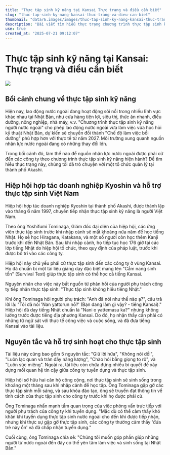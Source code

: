 ```yaml
---
title: "Thực tập sinh kỹ năng tại Kansai Thực trạng và điều cần biết"
slug: "thuc-tap-sinh-ky-nang-kansai-thuc-trang-va-dieu-can-biet"
thumbnail: "data/6.images/images/thuc-tap-sinh-ky-nang-kansai-thuc-trang-va-dieu-can-biet.webp"
description: "Bài viết tìm hiểu thực trạng chương trình thực tập sinh kỹ năng tại Nhật Bản, tập trung vào cách một tổ chức ở Akashi hỗ trợ thực tập sinh Việt Nam hòa nhập môi trường làm việc ở Kansai, bao gồm đào tạo ngôn ngữ và văn hóa."
use: true
created_at: "2025-07-21 09:12:07"
---
```


# Thực tập sinh kỹ năng tại Kansai: Thực trạng và điều cần biết

![](/images/20250721-00642147-raditopi-000-1-view.webp)

## Bối cảnh chung về thực tập sinh kỹ năng

Hiện nay, lao động nước ngoài đang hoạt động sôi nổi trong nhiều lĩnh vực khác nhau tại Nhật Bản, như cửa hàng tiện lợi, siêu thị, thức ăn nhanh, điều dưỡng, nông nghiệp, nhà máy, v.v. "Chương trình thực tập sinh kỹ năng người nước ngoài" cho phép lao động nước ngoài vừa làm việc vừa học hỏi kỹ thuật Nhật Bản, dự kiến sẽ chuyển đổi thành "Chế độ làm việc bồi dưỡng" phù hợp hơn với thực tế từ năm 2027. Môi trường xung quanh nguồn nhân lực nước ngoài đang có những thay đổi lớn.

Trong bối cảnh đó, làm thế nào để nguồn nhân lực nước ngoài được phái cử đến các công ty theo chương trình thực tập sinh kỹ năng hiện hành? Để tìm hiểu thực trạng này, chúng tôi đã trò chuyện với một tổ chức quản lý tại thành phố Akashi.

## Hiệp hội hợp tác doanh nghiệp Kyoshin và hỗ trợ thực tập sinh Việt Nam

Hiệp hội hợp tác doanh nghiệp Kyoshin tại thành phố Akashi, được thành lập vào tháng 6 năm 1997, chuyên tiếp nhận thực tập sinh kỹ năng là người Việt Nam.

Theo ông Yoshifumi Tominaga, Giám đốc đại diện của hiệp hội, các ứng viên thực tập sinh trước khi nhập cảnh sẽ mất khoảng nửa năm để học tiếng Nhật. Họ sẽ học Hiragana, Katakana, và một số người còn học thêm Kanji trước khi đến Nhật Bản. Sau khi nhập cảnh, họ tiếp tục học 176 giờ tại các lớp tiếng Nhật do hiệp hội tổ chức, theo quy định của pháp luật, trước khi được bố trí vào các công ty.

Hiệp hội này chủ yếu phái cử thực tập sinh đến các công ty ở vùng Kansai. Họ đã chuẩn bị một tài liệu giảng dạy đặc biệt mang tên "Cẩm nang sinh tồn" (Survival Text) giúp thực tập sinh có thể học cả tiếng Kansai.

Nguyên nhân cho việc này bắt nguồn từ phản hồi của người phụ trách công ty tiếp nhận thực tập sinh: "Thực tập sinh không hiểu tiếng Nhật."

Khi ông Tominaga hỏi người phụ trách: "Anh đã nói như thế nào ạ?", câu trả lời là: "Tôi đã nói 'Nan yattorun nō?' (Bạn đang làm gì vậy? - tiếng Kansai)." Hiệp hội đã dạy tiếng Nhật chuẩn là "Nani o yattemasu ka?" nhưng không lường trước được tiếng địa phương Kansai. Do đó, họ nhận thấy cần phải có những từ ngữ sát với thực tế công việc và cuộc sống, và đã đưa tiếng Kansai vào tài liệu.

## Nguyên tắc và hỗ trợ sinh hoạt cho thực tập sinh

Tài liệu này cũng bao gồm 5 nguyên tắc: "Giữ lời hứa", "Không nói dối", "Luôn lạc quan và tràn đầy năng lượng", "Chào hỏi bằng giọng to rõ", và "Luôn súc miệng". Ngoài ra, tài liệu còn chứa đựng nhiều bí quyết để xây dựng mối quan hệ tin cậy giữa công ty tuyển dụng và thực tập sinh.

Hiệp hội sở hữu hai căn hộ công cộng, nơi thực tập sinh sẽ sinh sống trong khoảng một tháng sau khi nhập cảnh để học tập. Ông Tominaga gặp gỡ các thực tập sinh mỗi sáng, và sau khóa đào tạo, ông sẽ truyền đạt thông tin về tính cách của thực tập sinh cho công ty trước khi họ được phái cử.

Ông Tominaga nhấn mạnh tầm quan trọng của việc phỏng vấn trực tiếp với người phụ trách của công ty khi tuyển dụng. "Mặc dù có thể cảm thấy khó khăn khi tuyển dụng thực tập sinh nước ngoài cho đến khi được tiếp nhận, nhưng khi thực sự gặp gỡ thực tập sinh, các công ty thường cảm thấy 'đứa trẻ này ổn' và đã chấp nhận tuyển dụng."

Cuối cùng, ông Tominaga chia sẻ: "Chúng tôi muốn góp phần giúp những người từ nước ngoài đến đây có thể yên tâm làm việc và sinh sống tại Nhật Bản."
